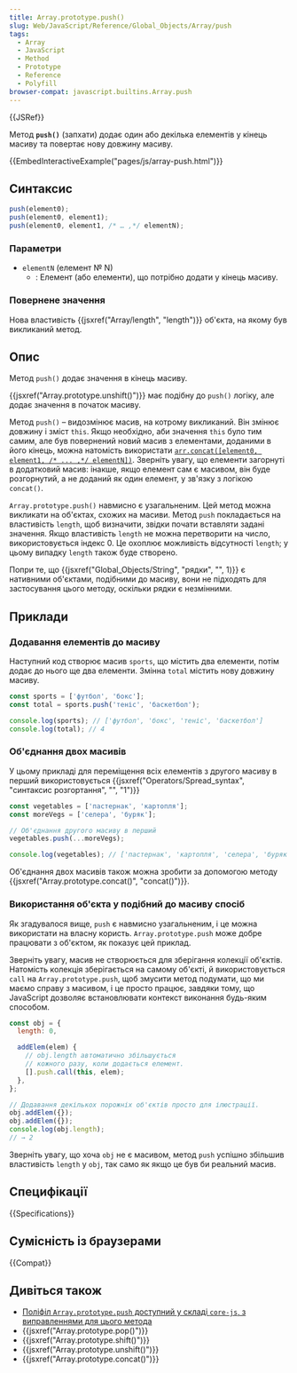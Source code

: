 ```yaml
---
title: Array.prototype.push()
slug: Web/JavaScript/Reference/Global_Objects/Array/push
tags:
  - Array
  - JavaScript
  - Method
  - Prototype
  - Reference
  - Polyfill
browser-compat: javascript.builtins.Array.push
---
```


{{JSRef}}

Метод **`push()`** (запхати) додає один або декілька елементів у кінець масиву та повертає нову довжину масиву.

{{EmbedInteractiveExample("pages/js/array-push.html")}}

## Синтаксис

```js
push(element0);
push(element0, element1);
push(element0, element1, /* … ,*/ elementN);
```

### Параметри

- `elementN` (елемент № N)
  - : Елемент (або елементи), що потрібно додати у кінець масиву.

### Повернене значення

Нова властивість {{jsxref("Array/length", "length")}} об'єкта, на якому був викликаний метод.

## Опис

Метод `push()` додає значення в кінець масиву.

{{jsxref("Array.prototype.unshift()")}} має подібну до `push()` логіку, але додає значення в початок масиву.

Метод `push()` – видозмінює масив, на котрому викликаний. Він змінює довжину і зміст `this`. Якщо необхідно, аби значення `this` було тим самим, але був повернений новий масив з елементами, доданими в його кінець, можна натомість використати [`arr.concat([element0, element1, /* ... ,*/ elementN])`](/uk/docs/Web/JavaScript/Reference/Global_Objects/Array/concat). Зверніть увагу, що елементи загорнуті в додатковий масив: інакше, якщо елемент сам є масивом, він буде розгорнутий, а не доданий як один елемент, у зв'язку з логікою `concat()`.

`Array.prototype.push()` навмисно є узагальненим. Цей метод можна викликати на об'єктах, схожих на масиви. Метод `push` покладається на властивість `length`, щоб визначити, звідки почати вставляти задані значення. Якщо властивість `length` не можна перетворити на число, використовується індекс 0. Це охоплює можливість відсутності `length`; у цьому випадку `length` також буде створено.

Попри те, що {{jsxref("Global_Objects/String", "рядки", "", 1)}} є нативними об'єктами, подібними до масиву, вони не підходять для застосування цього методу, оскільки рядки є незмінними.

## Приклади

### Додавання елементів до масиву

Наступний код створює масив `sports`, що містить два елементи, потім додає до нього ще два елементи. Змінна `total` містить нову довжину масиву.

```js
const sports = ['футбол', 'бокс'];
const total = sports.push('теніс', 'баскетбол');

console.log(sports); // ['футбол', 'бокс', 'теніс', 'баскетбол']
console.log(total); // 4
```

### Об'єднання двох масивів

У цьому прикладі для переміщення всіх елементів з другого масиву в перший використовується {{jsxref("Operators/Spread_syntax", "синтаксис розгортання", "", "1")}}

```js
const vegetables = ['пастернак', 'картопля'];
const moreVegs = ['селера', 'буряк'];

// Об'єднання другого масиву в перший
vegetables.push(...moreVegs);

console.log(vegetables); // ['пастернак', 'картопля', 'селера', 'буряк']
```

Об'єднання двох масивів також можна зробити за допомогою методу {{jsxref("Array.prototype.concat()", "concat()")}}.

### Використання об'єкта у подібний до масиву спосіб

Як згадувалося вище, `push` є навмисно узагальненим, і це можна використати на власну користь. `Array.prototype.push` може добре працювати з об'єктом, як показує цей приклад.

Зверніть увагу, масив не створюється для зберігання колекції об'єктів. Натомість колекція зберігається на самому об'єкті, й використовується `call` на `Array.prototype.push`, щоб змусити метод подумати, що ми маємо справу з масивом, і це просто працює, завдяки тому, що JavaScript дозволяє встановлювати контекст виконання будь-яким способом.

```js
const obj = {
  length: 0,

  addElem(elem) {
    // obj.length автоматично збільшується
    // кожного разу, коли додається елемент.
    [].push.call(this, elem);
  },
};

// Додавання декількох порожніх об'єктів просто для ілюстрації.
obj.addElem({});
obj.addElem({});
console.log(obj.length);
// → 2
```

Зверніть увагу, що хоча `obj` не є масивом, метод `push` успішно збільшив властивість `length` у `obj`, так само як якщо це був би реальний масив.

## Специфікації

{{Specifications}}

## Сумісність із браузерами

{{Compat}}

## Дивіться також

- [Поліфіл `Array.prototype.push` доступний у складі `core-js`, з виправленнями для цього метода](https://github.com/zloirock/core-js#ecmascript-array)
- {{jsxref("Array.prototype.pop()")}}
- {{jsxref("Array.prototype.shift()")}}
- {{jsxref("Array.prototype.unshift()")}}
- {{jsxref("Array.prototype.concat()")}}
